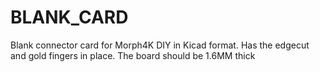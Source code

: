 # BLANK_CARD
Blank connector card for Morph4K DIY in Kicad format. Has the edgecut and gold fingers in place. The board should be 1.6MM thick
